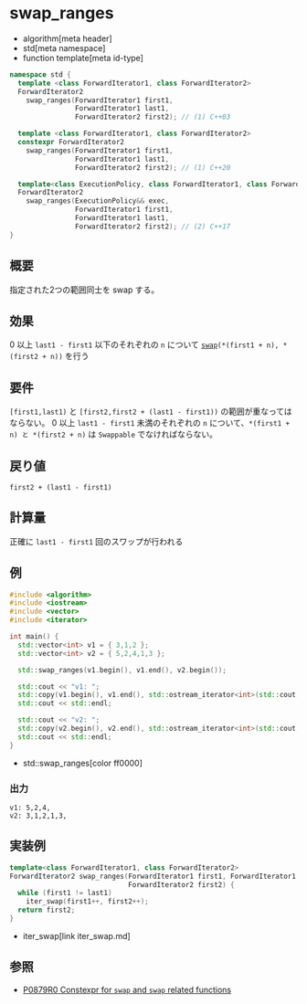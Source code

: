 # swap_ranges
* algorithm[meta header]
* std[meta namespace]
* function template[meta id-type]

```cpp
namespace std {
  template <class ForwardIterator1, class ForwardIterator2>
  ForwardIterator2
    swap_ranges(ForwardIterator1 first1,
                ForwardIterator1 last1,
                ForwardIterator2 first2); // (1) C++03

  template <class ForwardIterator1, class ForwardIterator2>
  constexpr ForwardIterator2
    swap_ranges(ForwardIterator1 first1,
                ForwardIterator1 last1,
                ForwardIterator2 first2); // (1) C++20

  template<class ExecutionPolicy, class ForwardIterator1, class ForwardIterator2>
  ForwardIterator2
    swap_ranges(ExecutionPolicy&& exec,
                ForwardIterator1 first1,
                ForwardIterator1 last1,
                ForwardIterator2 first2); // (2) C++17
}
```

## 概要
指定された2つの範囲同士を swap する。


## 効果
0 以上 `last1 - first1` 以下のそれぞれの `n` について [`swap`](/reference/utility/swap.md)`(*(first1 + n), *(first2 + n))` を行う


## 要件
`[first1,last1)` と `[first2,first2 + (last1 - first1))` の範囲が重なってはならない。
0 以上 `last1 - first1` 未満のそれぞれの `n` について、`*(first1 + n) と *(first2 + n)` は `Swappable` でなければならない。


## 戻り値
`first2 + (last1 - first1)`


## 計算量
正確に `last1 - first1` 回のスワップが行われる



## 例
```cpp example
#include <algorithm>
#include <iostream>
#include <vector>
#include <iterator>

int main() {
  std::vector<int> v1 = { 3,1,2 };
  std::vector<int> v2 = { 5,2,4,1,3 };

  std::swap_ranges(v1.begin(), v1.end(), v2.begin());

  std::cout << "v1: ";
  std::copy(v1.begin(), v1.end(), std::ostream_iterator<int>(std::cout, ","));
  std::cout << std::endl;

  std::cout << "v2: ";
  std::copy(v2.begin(), v2.end(), std::ostream_iterator<int>(std::cout, ","));
  std::cout << std::endl;
}
```
* std::swap_ranges[color ff0000]

### 出力
```
v1: 5,2,4,
v2: 3,1,2,1,3,
```


## 実装例
```cpp
template<class ForwardIterator1, class ForwardIterator2>
ForwardIterator2 swap_ranges(ForwardIterator1 first1, ForwardIterator1 last1,
                             ForwardIterator2 first2) {
  while (first1 != last1)
    iter_swap(first1++, first2++);
  return first2;
}
```
* iter_swap[link iter_swap.md]


## 参照
- [P0879R0 Constexpr for `swap` and `swap` related functions](http://www.open-std.org/jtc1/sc22/wg21/docs/papers/2018/p0879r0.html)
